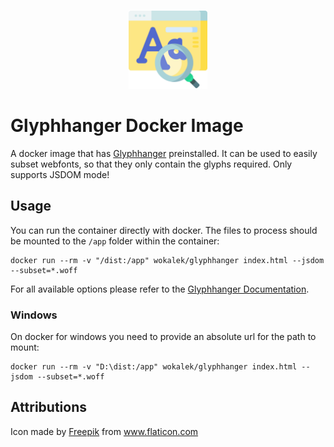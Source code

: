 <p align="center">
    <img width="25%" src="./logo.svg">
</p>

# Glyphhanger Docker Image

A docker image that has [Glyphhanger](https://github.com/filamentgroup/glyphhanger) preinstalled. It can be used to easily subset webfonts, so that they only contain the glyphs required. Only supports JSDOM mode!

## Usage

You can run the container directly with docker. The files to process should be mounted to the `/app` folder within the container:

```
docker run --rm -v "/dist:/app" wokalek/glyphhanger index.html --jsdom --subset=*.woff
```

For all available options please refer to the [Glyphhanger Documentation](https://github.com/filamentgroup/glyphhanger).

### Windows

On docker for windows you need to provide an absolute url for the path to mount:

```
docker run --rm -v "D:\dist:/app" wokalek/glyphhanger index.html --jsdom --subset=*.woff
```

## Attributions

Icon made by <a href="http://www.freepik.com/" title="Freepik">Freepik</a> from <a href="https://www.flaticon.com/" title="Flaticon">www.flaticon.com</a>
